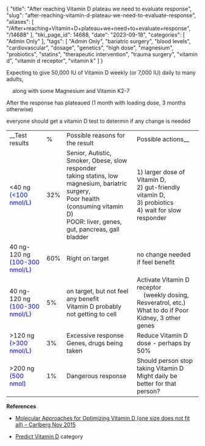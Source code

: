 {
    "title": "After reaching Vitamin D plateau we need to evaluate response",
    "slug": "after-reaching-vitamin-d-plateau-we-need-to-evaluate-response",
    "aliases": [
        "/After+reaching+Vitamin+D+plateau+we+need+to+evaluate+response",
        "/14688"
    ],
    "tiki_page_id": 14688,
    "date": "2023-09-18",
    "categories": [
        "Admin Only"
    ],
    "tags": [
        "Admin Only",
        "bariatric surgery",
        "blood levels",
        "cardiovascular",
        "dosage",
        "genetics",
        "high dose",
        "magnesium",
        "probiotics",
        "statins",
        "therapeutic intervention",
        "trauma surgery",
        "vitamin d",
        "vitamin d receptor",
        "vitamin k"
    ]
}


Expecting to give 50,000 IU of Vitamin D weekly (or 7,000 IU) daily to many adults,

&nbsp; &nbsp; along with some Magnesium and Vitamin K2-7

After the response has plateaued (1 month with loading dose, 3 months otherwise) 

everyone should get a vitamin D test to determin if any change is needed

| | | | |
| --- | --- | --- | --- |
| __Test results | % | Possible reasons for the result | Possible actions__ |
| <40 ng<br><span style="color:#00F;">(<100 nmol/L)</span> | 32% | Senior, Autistic, Smoker, Obese, slow responder<br>taking statins, low magnesium, bariatric surgery, <br>Poor health (consuming vitamin D)<br>POOR: liver, genes, gut, pancreas, gall bladder | 1) larger dose of Vitamin D, <br>2) gut-friendly vitamin D, <br>3) probiotics<br>4) wait for slow responder |
| 40 ng-120 ng<br><span style="color:#00F;">(100-300 nmol/L)</span> | 60% | Right on target | no change needed if feel benefit |
| 40 ng-120 ng<br><span style="color:#00F;">(100-300 nmol/L)</span> | 5% | on target, but not feel any benefit<br>Vitamin D probably not getting to cell | Activate Vitamin D receptor<br> &nbsp; &nbsp; (weekly dosing, Resveratrol, etc.)<br>What to do if Poor Kidney, 3 other genes  |
| >120 ng<br><span style="color:#00F;">(>300 nmol/L)</span> | 3%  | Excessive response<br>Genes, drugs being taken | Reduce Vitamin D dose - perhaps by 50% |
| >200 ng <br><span style="color:#00F;">(500 nmol)</span> | 1% | Dangerous response | Should person stop taking Vitamin D<br>Might daily be better for that person? |

 **References** 

* [Molecular Approaches for Optimizing Vitamin D (one size does not fit all) – Carlberg Nov 2015](/posts/molecular-approaches-for-optimizing-vitamin-d-one-size-does-not-fit-all-carlberg)

* [Predict Vitamin D](/posts/predict-vitamin-d) category

<!-- ~tc~ (alias(After reaching Vitamin D platue need to evaluate response)) ~/tc~ -->

<!-- ~tc~ (alias(After reaching Vitamin D plateaue we need to evaluate response)) ~/tc~ -->